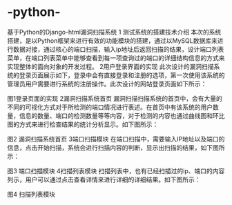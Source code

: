 # -python-
基于Python的Django-html漏洞扫描系统
1 测试系统的搭建技术介绍
本次的系统搭建，是以Python框架来进行有效的功能模块的搭建，通过以MySQL数据库来进行数据对接，通过核心的端口扫描，输入ip地址后返回扫描的结果，设计端口列表菜单，在端口列表菜单中能够查看到每一项查询过的端口的详细结构信息的方式来实现整体的面向对象的开发过程。
2用户登录界面的实现
此次设计的漏洞扫描系统的登录页面展示如下，登录中会有直接登录和注册的选项，第一次使用该系统的管理员用户需要进行系统的注册操作。此次设计的网站登录页面如下所示：
 
图1登录页面的实现
2漏洞扫描系统首页
漏洞扫描扫描系统的首页中，会有大量的不同的可视化方式对于所检测的端口情况进行表述。在首页中有该系统的用户数量，信息的数量、端口的检测数量等等内容，对于检测的内容也通过曲线图和环比图的方式来进行检查结果的统计分析显示。如下图所示：
 
图2 漏洞扫描系统首页
3端口扫描模块
在端口扫描中，需要输入IP地址以及端口的信息，点击开始扫描，系统会进行扫描内容的判断，显示出扫描的结果，如下图所示：
 
 
图3 端口扫描模块
4扫描列表模块
扫描列表中，也有已经扫描过的ip、端口的内容列示，用户可以通过点击查看详情来进行详细的详细结果。如下图所示：
 
 
图4 扫描列表模块
